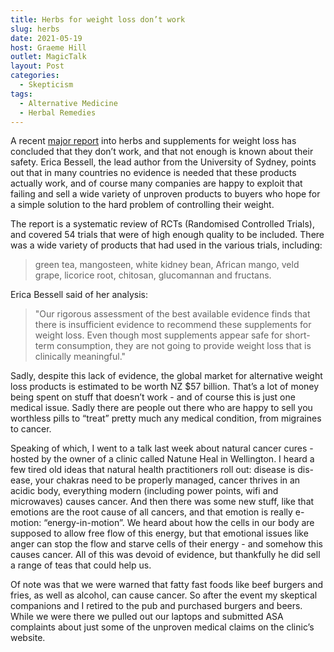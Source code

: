 ```yaml
---
title: Herbs for weight loss don’t work
slug: herbs
date: 2021-05-19
host: Graeme Hill
outlet: MagicTalk
layout: Post
categories:
  - Skepticism
tags:
  - Alternative Medicine
  - Herbal Remedies
---
```


A recent [major report](https://www.bbc.com/news/health-57039848) into herbs and supplements for weight loss has concluded that they don’t work, and that not enough is known about their safety. Erica Bessell, the lead author from the University of Sydney, points out that in many countries no evidence is needed that these products actually work, and of course many companies are happy to exploit that failing and sell a wide variety of unproven products to buyers who hope for a simple solution to the hard problem of controlling their weight.

<!-- more -->

The report is a systematic review of RCTs (Randomised Controlled Trials), and covered 54 trials that were of high enough quality to be included. There was a wide variety of products that had used in the various trials, including:

> green tea, mangosteen, white kidney bean, African mango, veld grape, licorice root, chitosan, glucomannan and fructans.

Erica Bessell said of her analysis:

> "Our rigorous assessment of the best available evidence finds that there is insufficient evidence to recommend these supplements for weight loss. Even though most supplements appear safe for short-term consumption, they are not going to provide weight loss that is clinically meaningful."

Sadly, despite this lack of evidence, the global market for alternative weight loss products is estimated to be worth NZ $57 billion. That’s a lot of money being spent on stuff that doesn’t work - and of course this is just one medical issue. Sadly there are people out there who are happy to sell you worthless pills to “treat” pretty much any medical condition, from migraines to cancer.

Speaking of which, I went to a talk last week about natural cancer cures - hosted by the owner of a clinic called Natune Heal in Wellington. I heard a few tired old ideas that natural health practitioners roll out: disease is dis-ease, your chakras need to be properly managed, cancer thrives in an acidic body, everything modern (including power points, wifi and microwaves) causes cancer. And then there was some new stuff, like that emotions are the root cause of all cancers, and that emotion is really e-motion: “energy-in-motion”. We heard about how the cells in our body are supposed to allow free flow of this energy, but that emotional issues like anger can stop the flow and starve cells of their energy - and somehow this causes cancer. All of this was devoid of evidence, but thankfully he did sell a range of teas that could help us.

Of note was that we were warned that fatty fast foods like beef burgers and fries, as well as alcohol, can cause cancer. So after the event my skeptical companions and I retired to the pub and purchased burgers and beers. While we were there we pulled out our laptops and submitted ASA complaints about just some of the unproven medical claims on the clinic’s website.

